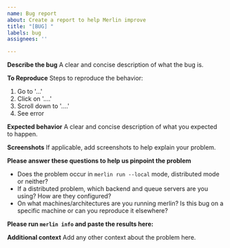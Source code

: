 ```yaml
---
name: Bug report
about: Create a report to help Merlin improve
title: "[BUG] "
labels: bug
assignees: ''

---
```


**Describe the bug**
A clear and concise description of what the bug is.

**To Reproduce**
Steps to reproduce the behavior:
1. Go to '...'
2. Click on '....'
3. Scroll down to '....'
4. See error

**Expected behavior**
A clear and concise description of what you expected to happen.

**Screenshots**
If applicable, add screenshots to help explain your problem.

**Please answer these questions to help us pinpoint the problem**
- Does the problem occur in `merlin run --local` mode, distributed mode or neither?
- If a distributed problem, which backend and queue servers are you using? How are they configured?
- On what machines/architectures are you running merlin? Is this bug on a specific machine or can you reproduce it elsewhere?

**Please run `merlin info` and paste the results here:**


**Additional context**
Add any other context about the problem here.
